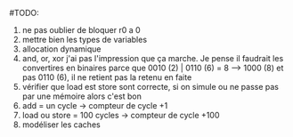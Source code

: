 #TODO:

1. ne pas oublier de bloquer r0 a 0
2. mettre bien les types de variables
3. allocation dynamique
4. and, or, xor j'ai pas l'impression que ça marche. Je pense il faudrait les convertires en binaires
parce que 0010 (2) | 0110 (6) = 8 --> 1000 (8) et pas 0110 (6), il ne retient pas la retenu en faite
5. vérifier que load est store sont correcte, si on simule ou ne passe pas par une mémoire alors c'est bon
6. add = un cycle -> compteur de cycle +1
7. load ou store = 100 cycles -> compteur de cycle +100
8. modéliser les caches 